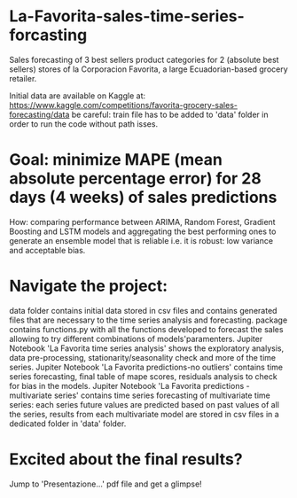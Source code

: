 # La-Favorita-sales-time-series-forcasting
Sales forecasting of 3 best sellers product categories for 2 (absolute best sellers) stores of la Corporacion Favorita, a large Ecuadorian-based grocery retailer.

Initial data are available on Kaggle at: https://www.kaggle.com/competitions/favorita-grocery-sales-forecasting/data
be careful: train file has to be added to 'data' folder in order to run the code without path isses.

# Goal: minimize MAPE (mean absolute percentage error) for 28 days (4 weeks) of sales predictions

How: comparing performance between ARIMA, Random Forest, Gradient Boosting and LSTM models and aggregating the best performing ones to generate an ensemble model that is reliable
i.e. it is robust: low variance and acceptable bias.

# Navigate the project:
data folder contains initial data stored in csv files and contains generated files that are necessary to the time series analysis and forecasting.
package contains functions.py with all the functions developed to forecast the sales allowing to try different combinations of models'paramenters.
Jupiter Notebook 'La Favorita time series analysis' shows the exploratory analysis, data pre-processing, stationarity/seasonality check and more of the time series.
Jupiter Notebook 'La Favorita predictions-no outliers' contains time series forecasting, final table of mape scores, residuals analysis to check for bias in the models.
Jupiter Notebook 'La Favorita predictions - multivariate series' contains time series forecasting of multivariate time series: each series future values are predicted based on past values of all the series,
results from each multivariate model are stored in csv files in a dedicated folder in 'data' folder.
# Excited about the final results?
Jump to 'Presentazione...' pdf file and get a glimpse!
